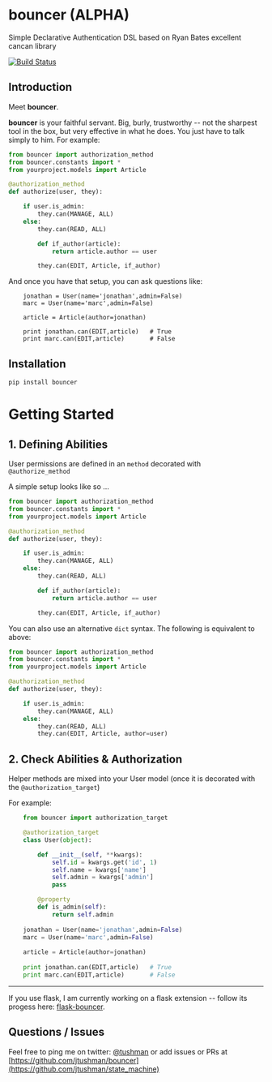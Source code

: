 bouncer (ALPHA)
========

Simple Declarative Authentication DSL based on Ryan Bates excellent cancan library

[![Build Status](https://travis-ci.org/jtushman/bouncer.svg)](https://travis-ci.org/jtushman/bouncer)

## Introduction

Meet **bouncer**.

**bouncer** is your faithful servant.  Big, burly, trustworthy -- not the sharpest tool in the box,
but very effective in what he does.  You just have to talk simply to him.  For example:

```python
from bouncer import authorization_method
from bouncer.constants import *
from yourproject.models import Article

@authorization_method
def authorize(user, they):

    if user.is_admin:
        they.can(MANAGE, ALL)
    else:
        they.can(READ, ALL)

        def if_author(article):
            return article.author == user

        they.can(EDIT, Article, if_author)
```

And once you have that setup, you can ask questions like:

```
    jonathan = User(name='jonathan',admin=False)
    marc = User(name='marc',admin=False)

    article = Article(author=jonathan)

    print jonathan.can(EDIT,article)   # True
    print marc.can(EDIT,article)       # False
```


## Installation

`pip install bouncer`


# Getting Started

## 1. Defining Abilities

User permissions are defined in an `method` decorated with `@authorize_method`

A simple setup looks like so ...

```python
from bouncer import authorization_method
from bouncer.constants import *
from yourproject.models import Article

@authorization_method
def authorize(user, they):

    if user.is_admin:
        they.can(MANAGE, ALL)
    else:
        they.can(READ, ALL)

        def if_author(article):
            return article.author == user

        they.can(EDIT, Article, if_author)
```

You can also use an alternative `dict` syntax.  The following is equivalent to above:
```python
from bouncer import authorization_method
from bouncer.constants import *
from yourproject.models import Article

@authorization_method
def authorize(user, they):

    if user.is_admin:
        they.can(MANAGE, ALL)
    else:
        they.can(READ, ALL)
        they.can(EDIT, Article, author=user)
```



## 2. Check Abilities & Authorization

Helper methods are mixed into your User model (once it is decorated with the `@authorization_target`)

For example:

```python
    from bouncer import authorization_target

    @authorization_target
    class User(object):

        def __init__(self, **kwargs):
            self.id = kwargs.get('id', 1)
            self.name = kwargs['name']
            self.admin = kwargs['admin']
            pass

        @property
        def is_admin(self):
            return self.admin
            
    jonathan = User(name='jonathan',admin=False)
    marc = User(name='marc',admin=False)
    
    article = Article(author=jonathan)
    
    print jonathan.can(EDIT,article)   # True
    print marc.can(EDIT,article)       # False
```


------------

If you use flask, I am currently working on a flask extension -- follow its progess here: [flask-bouncer](https://github.com/jtushman/flask-bouncer).


## Questions / Issues
Feel free to ping me on twitter: [@tushman](http://twitter.com/tushman) or add issues or PRs at [https://github.com/jtushman/bouncer](https://github.com/jtushman/state_machine)

